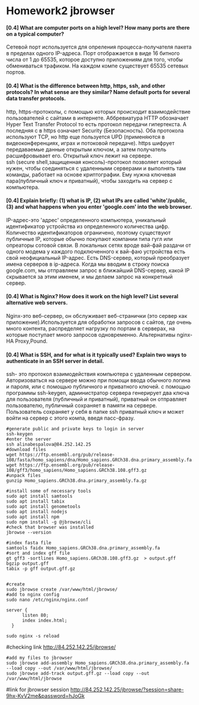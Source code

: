 # Homework2 jbrowser
#### [0.4] What are computer ports on a high level? How many ports are there on a typical computer?
Сетевой порт используется для опреления процесса-получателя пакета в пределах одного IP-адреса. 
Порт отображается в виде 16 битного числа от 1 до 65535, которое доступно приложениям для того, чтобы обмениваться трафиком. На каждом компе существует 65535 сетевых портов. 
#### [0.4] What is the difference between http, https, ssh, and other protocols? In what sense are they similar? Name default ports for several data transfer protocols.
http, https-протоколы, с помощью которых происходит взаимодействие пользователей с сайтами в интернете. Аббревиатура HTTP обозначает Hyper Text Transfer Protocol то есть протокол передачи гипертекста.
А последняя с в https означает Security (Безопасность).
Оба протокола используют TCP, но http еще пользуется UPD (применяются в видеоконференциях, играх и потоковой передаче). https шифрует передаваемые данные открытым ключом, а затем получатель расшифровывает его. Открытый ключ лежит на сервере.  
ssh (secure shell,защищенная консоль)-протокол позволяет который нужен, чтобы соединяться с удаленными серверами и выполнять там команды, работает на основе криптографии. Ему нужна ключевая пара(публичный ключ и приватный), чтобы заходить на сервер с компьютера. 
#### [0.4] Explain briefly: (1) what is IP, (2) what IPs are called 'white'/public, (3) and what happens when you enter 'google.com' into the web browser.
IP-адрес-это 'адрес' определенного компьютера, уникальный идентификатор устройства из определенного количества цифр. Количество идентификаторов ограничено, поэтому существуют публичные IP, которые обычно покупают компании типа гугл или опреаторы сотовой связи. 
В локальных сетях вроде вай-фай раздачи от одного модема у каждого подключенного к вай-фаю устройства есть свой неофициальный IP-адрес. 
Есть DNS-сервер, который преобразует имена серверов в ip-адреса. Когда мы вводим в строку поиска google.com, мы отправляем запрос в ближайший DNS-сервер, какой IP скрывается за этим именем, и мы делаем запрос на конкретный сервер. 
#### [0.4] What is Nginx? How does it work on the high level? List several alternative web servers.
Nginx-это веб-сервер, он обслуживает веб-странички (это сервер как приложение).Используется для обработки запросов с сайтов, где очень много контента, распределяет нагрузку по портам в серверах, на которые поступает много запросов одновременно. Альтернативы nginx- HA Proxy,Pound.
#### [0.4] What is SSH, and for what is it typically used? Explain two ways to authenticate in an SSH server in detail.
ssh- это протокол взаимодействия компьютера с удаленным сервером. Авторизоваться на сервере можно при помощи ввода обычного логина и пароля, или с помощью публичного и приватного ключей. с помощью программы ssh-keygen,  администратор сервера генерирует два ключа для пользователя (публичный и приватный), приватный он отправляет пользователю, публичный сохраняет в памяти на сервере. Пользователь сохраняет у себя в папке ssh  приватный ключ и может войти на сервер с этого компа, введя пасс-фразу. 




    #generate public and private keys to login in server
    ssh-keygen
    #enter the server
    ssh alinabespalova@84.252.142.25
    #download files
    wget https://ftp.ensembl.org/pub/release-108/fasta/homo_sapiens/dna/Homo_sapiens.GRCh38.dna.primary_assembly.fa.gz
    wget https://ftp.ensembl.org/pub/release-108/gff3/homo_sapiens/Homo_sapiens.GRCh38.108.gff3.gz
    #unpack files 
    gunzip Homo_sapiens.GRCh38.dna.primary_assembly.fa.gz

    #install some of necessary tools 
    sudo apt install samtools
    sudo apt install tabix
    sudo apt install genometools
    sudo apt install nodejs
    sudo apt install npm
    sudo npm install -g @jbrowse/cli
    #check that browser was installed 
    jbrowse --version

    #index fasta file 
    samtools faidx Homo_sapiens.GRCh38.dna.primary_assembly.fa
    #sort and index gff file
    gt gff3 -sortlines Homo_sapiens.GRCh38.108.gff3.gz  > output.gff
    bgzip output.gff
    tabix -p gff output.gff.gz 


    #create 
    sudo jbrowse create /var/www/html/jbrowse/ 
    #add to nginx config 
    sudo nano /etc/nginx/nginx.conf

    server {
          listen 80;
          index index.html;
      }

    sudo nginx -s reload
    
#checking link 
<http://84.252.142.25/jbrowse/>

    #add my files to jbrowser 
    sudo jbrowse add-assembly Homo_sapiens.GRCh38.dna.primary_assembly.fa --load copy --out /var/www/html/jbrowse/
    sudo jbrowse add-track output.gff.gz --load copy --out /var/www/html/jbrowse

#link for jbrowser session 
<http://84.252.142.25/jbrowse/?session=share-9hx-KvV2me&password=hJoGk>
